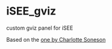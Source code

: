 # iSEE_gviz
custom gviz panel for iSEE

Based on the [one by Charlotte Soneson](https://github.com/kevinrue/iSEE_custom/)
